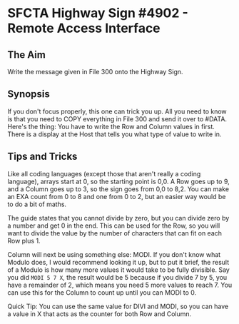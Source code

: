 # SFCTA Highway Sign #4902 - Remote Access Interface

## The Aim
Write the message given in File 300 onto the Highway Sign.

## Synopsis
If you don't focus properly, this one can trick you up. All you need to know is that you need to COPY everything in File 300 and send it over to #DATA. Here's the thing: You have to write the Row and Column values in first. There is a display at the Host that tells you what type of value to write in.

## Tips and Tricks
Like all coding languages (except those that aren't really a coding language), arrays start at 0, so the starting point is 0,0. A Row goes up to 9, and a Column goes up to 3, so the sign goes from 0,0 to 8,2. You can make an EXA count from 0 to 8 and one from 0 to 2, but an easier way would be to do a bit of maths.

The guide states that you cannot divide by zero, but you can divide zero by a number and get 0 in the end. This can be used for the Row, so you will want to divide the value by the number of characters that can fit on each Row plus 1.

Column will next be using something else: MODI. If you don't know what Modulo does, I would recommend looking it up, but to put it brief, the result of a Modulo is how many more values it would take to be fully divisible. Say you did `MODI 5 7 X`, the result would be 5 because if you divide 7 by 5, you have a remainder of 2, which means you need 5 more values to reach 7. You can use this for the Column to count up until you can MODI to 0. 

Quick Tip: You can use the same value for DIVI and MODI, so you can have a value in X that acts as the counter for both Row and Column.